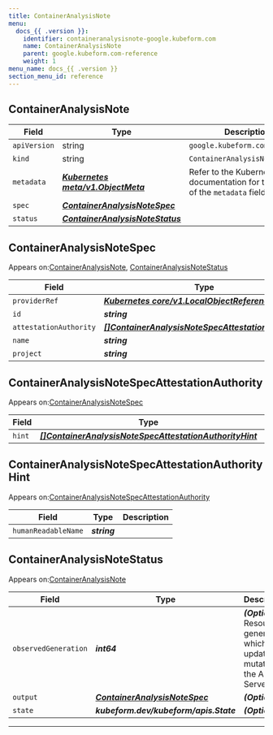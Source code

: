 ```yaml
---
title: ContainerAnalysisNote
menu:
  docs_{{ .version }}:
    identifier: containeranalysisnote-google.kubeform.com
    name: ContainerAnalysisNote
    parent: google.kubeform.com-reference
    weight: 1
menu_name: docs_{{ .version }}
section_menu_id: reference
---
```


## ContainerAnalysisNote
| Field | Type | Description |
| ------ | ----- | ----------- |
| `apiVersion` | string | `google.kubeform.com/v1alpha1` |
|    `kind` | string | `ContainerAnalysisNote` |
| `metadata` | ***[Kubernetes meta/v1.ObjectMeta](https://kubernetes.io/docs/reference/generated/kubernetes-api/v1.13/#objectmeta-v1-meta)***|Refer to the Kubernetes API documentation for the fields of the `metadata` field.|
| `spec` | ***[ContainerAnalysisNoteSpec](#containeranalysisnotespec)***||
| `status` | ***[ContainerAnalysisNoteStatus](#containeranalysisnotestatus)***||
## ContainerAnalysisNoteSpec

Appears on:[ContainerAnalysisNote](#containeranalysisnote), [ContainerAnalysisNoteStatus](#containeranalysisnotestatus)

| Field | Type | Description |
| ------ | ----- | ----------- |
| `providerRef` | ***[Kubernetes core/v1.LocalObjectReference](https://kubernetes.io/docs/reference/generated/kubernetes-api/v1.13/#localobjectreference-v1-core)***||
| `id` | ***string***||
| `attestationAuthority` | ***[[]ContainerAnalysisNoteSpecAttestationAuthority](#containeranalysisnotespecattestationauthority)***||
| `name` | ***string***||
| `project` | ***string***| ***(Optional)*** |
## ContainerAnalysisNoteSpecAttestationAuthority

Appears on:[ContainerAnalysisNoteSpec](#containeranalysisnotespec)

| Field | Type | Description |
| ------ | ----- | ----------- |
| `hint` | ***[[]ContainerAnalysisNoteSpecAttestationAuthorityHint](#containeranalysisnotespecattestationauthorityhint)***||
## ContainerAnalysisNoteSpecAttestationAuthorityHint

Appears on:[ContainerAnalysisNoteSpecAttestationAuthority](#containeranalysisnotespecattestationauthority)

| Field | Type | Description |
| ------ | ----- | ----------- |
| `humanReadableName` | ***string***||
## ContainerAnalysisNoteStatus

Appears on:[ContainerAnalysisNote](#containeranalysisnote)

| Field | Type | Description |
| ------ | ----- | ----------- |
| `observedGeneration` | ***int64***| ***(Optional)*** Resource generation, which is updated on mutation by the API Server.|
| `output` | ***[ContainerAnalysisNoteSpec](#containeranalysisnotespec)***| ***(Optional)*** |
| `state` | ***kubeform.dev/kubeform/apis.State***| ***(Optional)*** |
---
